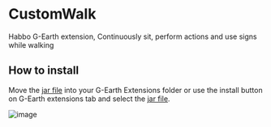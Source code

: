 # CustomWalk
Habbo G-Earth extension, Continuously sit, perform actions and use signs while walking

## How to install
Move the [jar file](https://github.com/WiredSpast/CustomWalk/releases) into your G-Earth Extensions folder or use the install button on G-Earth extensions tab and select the [jar file](https://github.com/WiredSpast/CustomWalk/releases).

![image](https://user-images.githubusercontent.com/74211155/127940507-4e8cccd3-2bd2-42e4-9d4e-937c0b240198.png)
